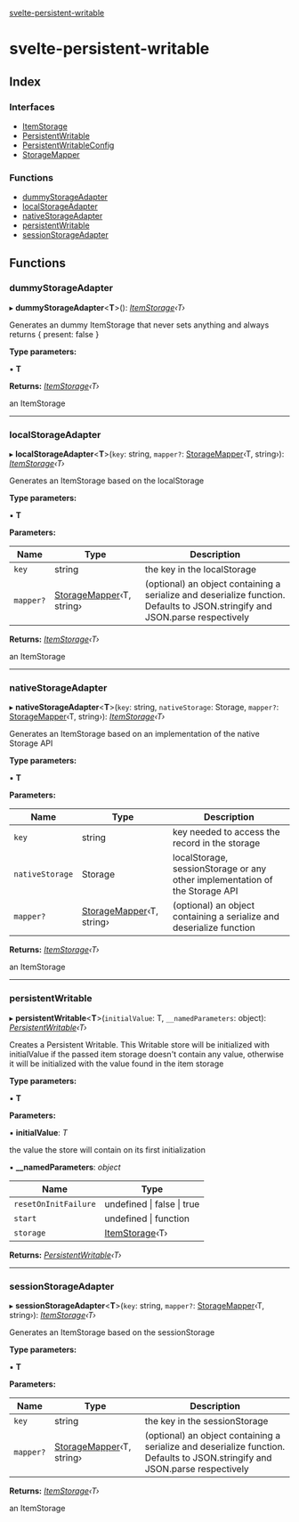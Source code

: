 [svelte-persistent-writable](README.md)

# svelte-persistent-writable

## Index

### Interfaces

* [ItemStorage](interfaces/itemstorage.md)
* [PersistentWritable](interfaces/persistentwritable.md)
* [PersistentWritableConfig](interfaces/persistentwritableconfig.md)
* [StorageMapper](interfaces/storagemapper.md)

### Functions

* [dummyStorageAdapter](README.md#dummystorageadapter)
* [localStorageAdapter](README.md#localstorageadapter)
* [nativeStorageAdapter](README.md#nativestorageadapter)
* [persistentWritable](README.md#persistentwritable)
* [sessionStorageAdapter](README.md#sessionstorageadapter)

## Functions

###  dummyStorageAdapter

▸ **dummyStorageAdapter**<**T**>(): *[ItemStorage](interfaces/itemstorage.md)‹T›*

Generates an dummy ItemStorage that never sets anything and always returns { present: false }

**Type parameters:**

▪ **T**

**Returns:** *[ItemStorage](interfaces/itemstorage.md)‹T›*

an ItemStorage

___

###  localStorageAdapter

▸ **localStorageAdapter**<**T**>(`key`: string, `mapper?`: [StorageMapper](interfaces/storagemapper.md)‹T, string›): *[ItemStorage](interfaces/itemstorage.md)‹T›*

Generates an ItemStorage based on the localStorage

**Type parameters:**

▪ **T**

**Parameters:**

Name | Type | Description |
------ | ------ | ------ |
`key` | string | the key in the localStorage |
`mapper?` | [StorageMapper](interfaces/storagemapper.md)‹T, string› | (optional) an object containing a serialize and deserialize function. Defaults to JSON.stringify and JSON.parse respectively |

**Returns:** *[ItemStorage](interfaces/itemstorage.md)‹T›*

an ItemStorage

___

###  nativeStorageAdapter

▸ **nativeStorageAdapter**<**T**>(`key`: string, `nativeStorage`: Storage, `mapper?`: [StorageMapper](interfaces/storagemapper.md)‹T, string›): *[ItemStorage](interfaces/itemstorage.md)‹T›*

Generates an ItemStorage based on an implementation of the native Storage API

**Type parameters:**

▪ **T**

**Parameters:**

Name | Type | Description |
------ | ------ | ------ |
`key` | string | key needed to access the record in the storage |
`nativeStorage` | Storage | localStorage, sessionStorage or any other implementation of the Storage API |
`mapper?` | [StorageMapper](interfaces/storagemapper.md)‹T, string› | (optional) an object containing a serialize and deserialize function |

**Returns:** *[ItemStorage](interfaces/itemstorage.md)‹T›*

an ItemStorage

___

###  persistentWritable

▸ **persistentWritable**<**T**>(`initialValue`: T, `__namedParameters`: object): *[PersistentWritable](interfaces/persistentwritable.md)‹T›*

Creates a Persistent Writable. This Writable store will be initialized with initialValue if
the passed item storage doesn't contain any value, otherwise it will be initialized with the value
found in the item storage

**Type parameters:**

▪ **T**

**Parameters:**

▪ **initialValue**: *T*

the value the store will contain on its first initialization

▪ **__namedParameters**: *object*

Name | Type |
------ | ------ |
`resetOnInitFailure` | undefined &#124; false &#124; true |
`start` | undefined &#124; function |
`storage` | [ItemStorage](interfaces/itemstorage.md)‹T› |

**Returns:** *[PersistentWritable](interfaces/persistentwritable.md)‹T›*

___

###  sessionStorageAdapter

▸ **sessionStorageAdapter**<**T**>(`key`: string, `mapper?`: [StorageMapper](interfaces/storagemapper.md)‹T, string›): *[ItemStorage](interfaces/itemstorage.md)‹T›*

Generates an ItemStorage based on the sessionStorage

**Type parameters:**

▪ **T**

**Parameters:**

Name | Type | Description |
------ | ------ | ------ |
`key` | string | the key in the sessionStorage |
`mapper?` | [StorageMapper](interfaces/storagemapper.md)‹T, string› | (optional) an object containing a serialize and deserialize function. Defaults to JSON.stringify and JSON.parse respectively |

**Returns:** *[ItemStorage](interfaces/itemstorage.md)‹T›*

an ItemStorage
